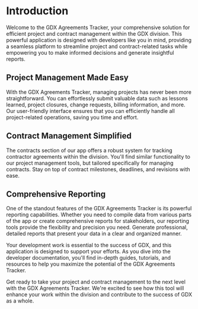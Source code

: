 # Introduction

Welcome to the GDX Agreements Tracker, your comprehensive solution for efficient project and contract management within the GDX division. This powerful application is designed with developers like you in mind, providing a seamless platform to streamline project and contract-related tasks while empowering you to make informed decisions and generate insightful reports.

## Project Management Made Easy

With the GDX Agreements Tracker, managing projects has never been more straightforward. You can effortlessly submit valuable data such as lessons learned, project closures, change requests, billing information, and more. Our user-friendly interface ensures that you can efficiently handle all project-related operations, saving you time and effort.

## Contract Management Simplified

The contracts section of our app offers a robust system for tracking contractor agreements within the division. You'll find similar functionality to our project management tools, but tailored specifically for managing contracts. Stay on top of contract milestones, deadlines, and revisions with ease.

## Comprehensive Reporting

One of the standout features of the GDX Agreements Tracker is its powerful reporting capabilities. Whether you need to compile data from various parts of the app or create comprehensive reports for stakeholders, our reporting tools provide the flexibility and precision you need. Generate professional, detailed reports that present your data in a clear and organized manner.

Your development work is essential to the success of GDX, and this application is designed to support your efforts. As you dive into the developer documentation, you'll find in-depth guides, tutorials, and resources to help you maximize the potential of the GDX Agreements Tracker.

Get ready to take your project and contract management to the next level with the GDX Agreements Tracker. We're excited to see how this tool will enhance your work within the division and contribute to the success of GDX as a whole.